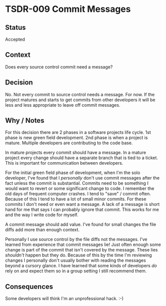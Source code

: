 # TSDR-009 Commit Messages

## Status

Accepted

## Context

Does every source control commit need a message?

## Decision

No. Not every commit to source control needs a message. For now. If the project
matures and starts to get commits from other developers it will be less and less
appropriate to leave off commit messages.

## Why / Notes

For this decision there are 2 phases in a software projects life cycle. 1st
phase is new green field development. 2nd phase is when a project is mature. 
Multiple developers are contributing to the code base.

In mature projects every commit should have a message. In a mature project every
change should have a separate branch that is tied to a ticket. This is important
for communication between developers.

For the initial green field phase of development, when I'm the solo developer, I've
found that I *personally* don't use commit messages after the fact unless the
commit is substantial. Commits need to be something I would want to revert or
some significant change to code. I remember the old days of frequent computer
crashes. I tend to "save" / commit often. Because of this I tend to have a lot
of small minor commits. For these commits I don't need or even want a message. A
lack of a message is short hand for me that says I can probably ignore that commit.
This works for me and the way I write code for myself.

A commit message should add value. I've found for small changes the file diffs
add more than enough context.

Personally I use source control by the file diffs not the messages. I've learned 
from experience that commit messages lie! Just often enough some change is part
of the commit that isn't covered by the message. These lies *shouldn't* happen
but they do. Because of this by the time I'm reviewing changes I personally don't
usually bother with reading the messages beyond a cursory glance. I have learned
that some kinds of developers *do* rely on and expect them so in a group setting
I still recommend them.

## Consequences

Some developers will think I'm an unprofessional hack. :-)
